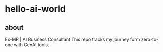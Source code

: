 # hello-ai-world
## about
Ex-MR | AI Business Consultant
This repo tracks my journey form zero-to-one with GenAI tools.

